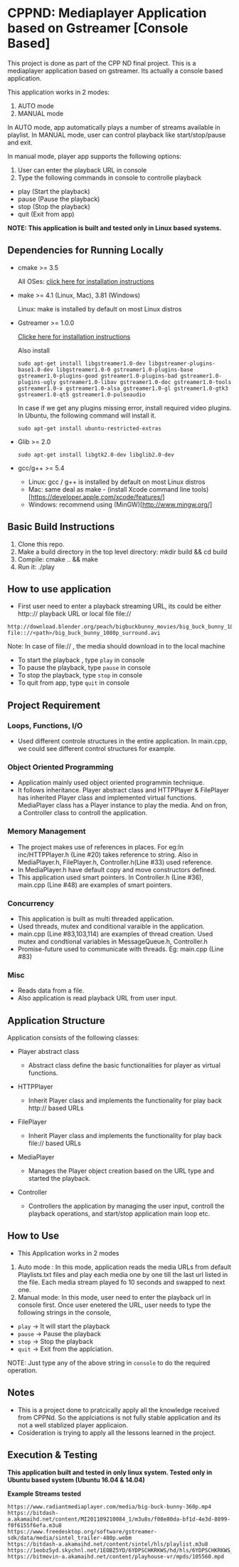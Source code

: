 # CPPND: Mediaplayer Application based on Gstreamer [Console Based]

This project is done as part of the CPP ND final project.
This is a mediaplayer application based on gstreamer. Its actually a console based application.

This application works in 2 modes:
1. AUTO mode
2. MANUAL mode

In AUTO mode, app automatically plays a number of streams available in playlist.
In MANUAL mode, user can control playback like start/stop/pause and exit.

In manual mode, player app supports the following options:
1. User can enter the playback URL in console
2. Type the following commands in console to controlle playback
-   play   (Start the playback)
-   pause  (Pause the playback)
-   stop   (Stop  the playback)
-   quit   (Exit from app)

**NOTE: This application is built and tested only in Linux based systems.**

## Dependencies for Running Locally

- cmake >= 3.5

    All OSes: [click here for installation instructions](https://cmake.org/install/)

- make >= 4.1 (Linux, Mac), 3.81 (Windows)

    Linux: make is installed by default on most Linux distros

- Gstreamer >= 1.0.0

    [Clicke here for installation instructions](https://gstreamer.freedesktop.org/documentation/installing/on-linux.html?gi-language=c)

    Also install
    ```
    sudo apt-get install libgstreamer1.0-dev libgstreamer-plugins-base1.0-dev libgstreamer1.0-0 gstreamer1.0-plugins-base gstreamer1.0-plugins-good gstreamer1.0-plugins-bad gstreamer1.0-plugins-ugly gstreamer1.0-libav gstreamer1.0-doc gstreamer1.0-tools gstreamer1.0-x gstreamer1.0-alsa gstreamer1.0-gl gstreamer1.0-gtk3 gstreamer1.0-qt5 gstreamer1.0-pulseaudio
    ```

    In case if we get any plugins missing error, install required video plugins.
    In Ubuntu, the following command will install it.
    ```
    sudo apt-get install ubuntu-restricted-extras
    ```

- Glib >= 2.0
    ```
    sudo apt-get install libgtk2.0-dev libglib2.0-dev
    ```

- gcc/g++ >= 5.4

    - Linux: gcc / g++ is installed by default on most Linux distros
    - Mac: same deal as make - (install Xcode command line tools)[https://developer.apple.com/xcode/features/]
    - Windows: recommend using (MinGW)[http://www.mingw.org/]


## Basic Build Instructions
1. Clone this repo.
2. Make a build directory in the top level directory: mkdir build && cd build
3. Compile: cmake .. && make
4. Run it: ./play

## How to use application
- First user need to enter a playback streaming URL, its could be either http::// playback URL or local file file://
```
http://download.blender.org/peach/bigbuckbunny_movies/big_buck_bunny_1080p_surround.avi
file:://<path>/big_buck_bunny_1080p_surround.avi
```
 Note: In case of file:// , the media should download in to the local machine

- To start the playback , type `play` in console
- To pause the playback, type `pause` in console
- To stop the playback, type `stop` in console
- To quit from app, type `quit` in console

## Project Requirement
### Loops, Functions, I/O
- Used different controle structures in the entire application. In main.cpp, we could see different control structures for example.

### Object Oriented Programming
- Application mainly used object oriented programmin technique.
- It follows inheritance. Player abstract class and HTTPPlayer & FilePlayer has inherited Player class and implemented virtual functions. MediaPlayer class has a Player instance to play the media. And on fron, a Controller class to controll the application.

### Memory Management
- The project makes use of references in places. For eg:In inc/HTTPPlayer.h (Line #20) takes reference to string. Also in MediaPlayer.h, FilePlayer.h, Controller.h(Line #33) used reference.
- In MediaPlayer.h have  default copy and move constructors defined.
- This application used smart pointers. In Controller.h (Line #36), main.cpp (Line #48) are examples of smart pointers.

### Concurrency
- This application is built as multi threaded application.
- Used threads, mutex and conditional varaible in the application.
- main.cpp (Line #83,103,114) are examples of thread creation. Used mutex and condtional variables in MessageQueue.h, Controller.h
- Promise-future used to communicate with threads. Eg: main.cpp (Line #83)

### Misc
- Reads data from a file.
- Also  application is read playback URL from user input.

## Application Structure

Application consists of the following classes:

- Player abstract class
	- Abstract class define the basic functionalities for player as
	  virtual functions.

- HTTPPlayer
	- Inherit Player class and implements the functionality for play back http:// based URLs

- FilePlayer
    - Inherit Player class and implements the functionality for play back file:// based URLs

- MediaPlayer
	- Manages the Player object creation based on the URL type and started the playback.

- Controller
    - Controllers the application by managing the user input, controll the playback operations, and start/stop application main loop etc.

## How to Use

- This Application works in 2 modes
1. Auto mode : In this mode, application reads the media URLs from default Playlists.txt files and play each media one by one till the last url listed in the file. Each media stream played fo 10 seconds and swapped to next one.
2. Manual mode: In this mode, user need to enter the playback url in console first. Once user enetered the URL, user needs to type the following strings in the console,
- `play` -> It will start the playback
- `pause` -> Pause the playback
- `stop` -> Stop the playback
- `quit` -> Exit from the applciation.

NOTE: Just type any of the above string in `console` to do the required operation.

## Notes
- This is a project done to pratcically apply all the knowledge received from CPPNd. So the applciations is not fully stable application and its not a well stablized player applicaion.
- Cosideration is trying to apply all the lessons learned in the project.

## Execution & Testing

**This application built and tested in only linux system. Tested only in Ubuntu based system (Ubuntu 16.04 & 14.04)**

**Example Streams tested**
```
https://www.radiantmediaplayer.com/media/big-buck-bunny-360p.mp4
https://bitdash-a.akamaihd.net/content/MI201109210084_1/m3u8s/f08e80da-bf1d-4e3d-8899-f0f6155f6efa.m3u8
https://www.freedesktop.org/software/gstreamer-sdk/data/media/sintel_trailer-480p.webm
https://bitdash-a.akamaihd.net/content/sintel/hls/playlist.m3u8
https://1eobz5yd.skychnl.net/1EOBZ5YD/6YDPSCHKRKWS/hd/hls/6YDPSCHKRKWS_clear.m3u8
https://bitmovin-a.akamaihd.net/content/playhouse-vr/mpds/105560.mpd
```
